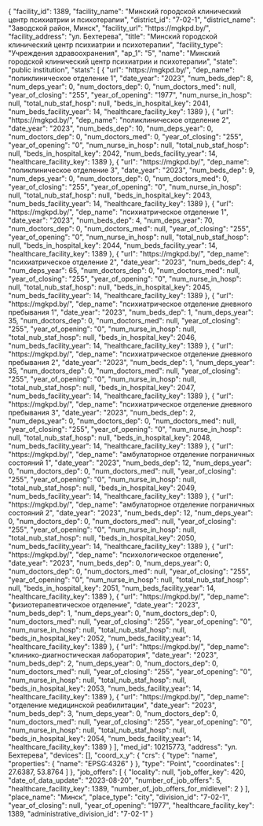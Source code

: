 {
    "facility_id": 1389,
    "facility_name": "Минский городской клинический центр психиатрии и психотерапии",
    "district_id": "7-02-1",
    "district_name": "Заводской район, Минск",
    "facility_url": "https:\/\/mgkpd.by\/",
    "facility_address": "ул. Бехтерева",
    "title": "Минский городской клинический центр психиатрии и психотерапии",
    "facility_type": "Учреждения здравоохранения",
    "ap_1": "5",
    "name": "Минский городской клинический центр психиатрии и психотерапии",
    "state": "public institution",
    "stats": [
        {
            "url": "https:\/\/mgkpd.by\/",
            "dep_name": "поликлиническое отделение 1",
            "date_year": "2023",
            "num_beds_dep": 8,
            "num_deps_year": 0,
            "num_doctors_dep": 0,
            "num_doctors_med": null,
            "year_of_closing": "255",
            "year_of_opening": "1977",
            "num_nurse_in_hosp": null,
            "total_nub_staf_hosp": null,
            "beds_in_hospital_key": 2041,
            "num_beds_facility_year": 14,
            "healthcare_facility_key": 1389
        },
        {
            "url": "https:\/\/mgkpd.by\/",
            "dep_name": "поликлиническое отделение 2",
            "date_year": "2023",
            "num_beds_dep": 10,
            "num_deps_year": 0,
            "num_doctors_dep": 0,
            "num_doctors_med": 0,
            "year_of_closing": "255",
            "year_of_opening": "0",
            "num_nurse_in_hosp": null,
            "total_nub_staf_hosp": null,
            "beds_in_hospital_key": 2042,
            "num_beds_facility_year": 14,
            "healthcare_facility_key": 1389
        },
        {
            "url": "https:\/\/mgkpd.by\/",
            "dep_name": "поликлиническое отделение 3",
            "date_year": "2023",
            "num_beds_dep": 9,
            "num_deps_year": 0,
            "num_doctors_dep": 0,
            "num_doctors_med": 0,
            "year_of_closing": "255",
            "year_of_opening": "0",
            "num_nurse_in_hosp": null,
            "total_nub_staf_hosp": null,
            "beds_in_hospital_key": 2043,
            "num_beds_facility_year": 14,
            "healthcare_facility_key": 1389
        },
        {
            "url": "https:\/\/mgkpd.by\/",
            "dep_name": "психиатрическое отделение 1",
            "date_year": "2023",
            "num_beds_dep": 4,
            "num_deps_year": 70,
            "num_doctors_dep": 0,
            "num_doctors_med": null,
            "year_of_closing": "255",
            "year_of_opening": "0",
            "num_nurse_in_hosp": null,
            "total_nub_staf_hosp": null,
            "beds_in_hospital_key": 2044,
            "num_beds_facility_year": 14,
            "healthcare_facility_key": 1389
        },
        {
            "url": "https:\/\/mgkpd.by\/",
            "dep_name": "психиатрическое отделение 2",
            "date_year": "2023",
            "num_beds_dep": 4,
            "num_deps_year": 65,
            "num_doctors_dep": 0,
            "num_doctors_med": null,
            "year_of_closing": "255",
            "year_of_opening": "0",
            "num_nurse_in_hosp": null,
            "total_nub_staf_hosp": null,
            "beds_in_hospital_key": 2045,
            "num_beds_facility_year": 14,
            "healthcare_facility_key": 1389
        },
        {
            "url": "https:\/\/mgkpd.by\/",
            "dep_name": "психиатрическое отделение дневного пребывания 1",
            "date_year": "2023",
            "num_beds_dep": 1,
            "num_deps_year": 35,
            "num_doctors_dep": 0,
            "num_doctors_med": null,
            "year_of_closing": "255",
            "year_of_opening": "0",
            "num_nurse_in_hosp": null,
            "total_nub_staf_hosp": null,
            "beds_in_hospital_key": 2046,
            "num_beds_facility_year": 14,
            "healthcare_facility_key": 1389
        },
        {
            "url": "https:\/\/mgkpd.by\/",
            "dep_name": "психиатрическое отделение дневного пребывания 2",
            "date_year": "2023",
            "num_beds_dep": 1,
            "num_deps_year": 35,
            "num_doctors_dep": 0,
            "num_doctors_med": null,
            "year_of_closing": "255",
            "year_of_opening": "0",
            "num_nurse_in_hosp": null,
            "total_nub_staf_hosp": null,
            "beds_in_hospital_key": 2047,
            "num_beds_facility_year": 14,
            "healthcare_facility_key": 1389
        },
        {
            "url": "https:\/\/mgkpd.by\/",
            "dep_name": "психиатрическое отделение дневного пребывания 3",
            "date_year": "2023",
            "num_beds_dep": 2,
            "num_deps_year": 0,
            "num_doctors_dep": 0,
            "num_doctors_med": null,
            "year_of_closing": "255",
            "year_of_opening": "0",
            "num_nurse_in_hosp": null,
            "total_nub_staf_hosp": null,
            "beds_in_hospital_key": 2048,
            "num_beds_facility_year": 14,
            "healthcare_facility_key": 1389
        },
        {
            "url": "https:\/\/mgkpd.by\/",
            "dep_name": "амбулаторное отделение пограничных состояний 1",
            "date_year": "2023",
            "num_beds_dep": 12,
            "num_deps_year": 0,
            "num_doctors_dep": 0,
            "num_doctors_med": null,
            "year_of_closing": "255",
            "year_of_opening": "0",
            "num_nurse_in_hosp": null,
            "total_nub_staf_hosp": null,
            "beds_in_hospital_key": 2049,
            "num_beds_facility_year": 14,
            "healthcare_facility_key": 1389
        },
        {
            "url": "https:\/\/mgkpd.by\/",
            "dep_name": "амбулаторное отделение пограничных состояний 2",
            "date_year": "2023",
            "num_beds_dep": 12,
            "num_deps_year": 0,
            "num_doctors_dep": 0,
            "num_doctors_med": null,
            "year_of_closing": "255",
            "year_of_opening": "0",
            "num_nurse_in_hosp": null,
            "total_nub_staf_hosp": null,
            "beds_in_hospital_key": 2050,
            "num_beds_facility_year": 14,
            "healthcare_facility_key": 1389
        },
        {
            "url": "https:\/\/mgkpd.by\/",
            "dep_name": "психологическое отделение",
            "date_year": "2023",
            "num_beds_dep": 0,
            "num_deps_year": 0,
            "num_doctors_dep": 0,
            "num_doctors_med": null,
            "year_of_closing": "255",
            "year_of_opening": "0",
            "num_nurse_in_hosp": null,
            "total_nub_staf_hosp": null,
            "beds_in_hospital_key": 2051,
            "num_beds_facility_year": 14,
            "healthcare_facility_key": 1389
        },
        {
            "url": "https:\/\/mgkpd.by\/",
            "dep_name": "физиотерапевтическое отделение",
            "date_year": "2023",
            "num_beds_dep": 1,
            "num_deps_year": 0,
            "num_doctors_dep": 0,
            "num_doctors_med": null,
            "year_of_closing": "255",
            "year_of_opening": "0",
            "num_nurse_in_hosp": null,
            "total_nub_staf_hosp": null,
            "beds_in_hospital_key": 2052,
            "num_beds_facility_year": 14,
            "healthcare_facility_key": 1389
        },
        {
            "url": "https:\/\/mgkpd.by\/",
            "dep_name": "клинико-диагностическая лаборатория",
            "date_year": "2023",
            "num_beds_dep": 2,
            "num_deps_year": 0,
            "num_doctors_dep": 0,
            "num_doctors_med": null,
            "year_of_closing": "255",
            "year_of_opening": "0",
            "num_nurse_in_hosp": null,
            "total_nub_staf_hosp": null,
            "beds_in_hospital_key": 2053,
            "num_beds_facility_year": 14,
            "healthcare_facility_key": 1389
        },
        {
            "url": "https:\/\/mgkpd.by\/",
            "dep_name": "отделение медицинской реабилитации",
            "date_year": "2023",
            "num_beds_dep": 3,
            "num_deps_year": 0,
            "num_doctors_dep": 0,
            "num_doctors_med": null,
            "year_of_closing": "255",
            "year_of_opening": "0",
            "num_nurse_in_hosp": null,
            "total_nub_staf_hosp": null,
            "beds_in_hospital_key": 2054,
            "num_beds_facility_year": 14,
            "healthcare_facility_key": 1389
        }
    ],
    "med_id": 10215773,
    "address": "ул. Бехтерева",
    "devices": [],
    "coord_x_y": {
        "crs": {
            "type": "name",
            "properties": {
                "name": "EPSG:4326"
            }
        },
        "type": "Point",
        "coordinates": [
            27.6387,
            53.8764
        ]
    },
    "job_offers": [
        {
            "locality": null,
            "job_offer_key": 420,
            "date_of_data_update": "2023-08-20",
            "number_of_job_offers": 5,
            "healthcare_facility_key": 1389,
            "number_of_job_offers_for_midlevel": 2
        }
    ],
    "place_name": "Минск",
    "place_type": "city",
    "division_id": "7-02-1",
    "year_of_closing": null,
    "year_of_opening": "1977",
    "healthcare_facility_key": 1389,
    "administrative_division_id": "7-02-1"
}